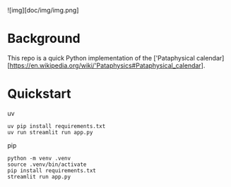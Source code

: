 ![img][doc/img/img.png]

# Background
This repo is a quick Python implementation of the
['Pataphysical calendar][https://en.wikipedia.org/wiki/'Pataphysics#Pataphysical_calendar].

# Quickstart
uv
```
uv pip install requirements.txt
uv run streamlit run app.py
```

pip
```
python -m venv .venv
source .venv/bin/activate
pip install requirements.txt
streamlit run app.py
```




